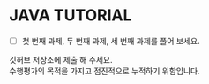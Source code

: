 # JAVA TUTORIAL

- [ ] 첫 번째 과제, 두 번째 과제, 세 번째 과제를 풀어 보세요. 

깃허브 저장소에 제출 해 주세요.  
수행평가의 목적을 가지고 점진적으로 누적하기 위함입니다. 